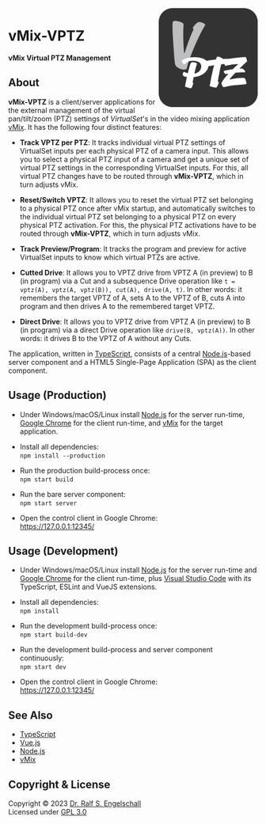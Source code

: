 
<img src="https://raw.githubusercontent.com/rse/vmix-vptz/master/src/client/app-icon.svg" width="200" align="right" alt=""/>

vMix-VPTZ
=========

**vMix Virtual PTZ Management**

About
-----

**vMix-VPTZ** is a client/server applications for the external
management of the virtual pan/tilt/zoom (PTZ) settings of *VirtualSet*'s
in the video mixing application [vMix](https://www.vmix.com/). It has
the following four distinct features:

- **Track VPTZ per PTZ**: It tracks individual virtual PTZ settings of
  VirtualSet inputs per each physical PTZ of a camera input. This allows
  you to select a physical PTZ input of a camera and get a unique set of
  virtual PTZ settings in the corresponding VirtualSet inputs. For this,
  all virtual PTZ changes have to be routed through **vMix-VPTZ**, which
  in turn adjusts vMix.

- **Reset/Switch VPTZ**: It allows you to reset the virtual PTZ set
  belonging to a physical PTZ once after vMix startup, and automatically
  switches to the individual virtual PTZ set belonging to a physical
  PTZ on every physical PTZ activation. For this, the physical PTZ
  activations have to be routed through **vMix-VPTZ**, which in turn
  adjusts vMix.

- **Track Preview/Program**: It tracks the program and preview for
  active VirtualSet inputs to know which virtual PTZs are active.

- **Cutted Drive**: It allows you to VPTZ drive from VPTZ A (in preview)
  to B (in program) via a Cut and a subsequence Drive operation like `t
  = vptz(A), vptz(A, vptz(B)), cut(A), drive(A, t)`. In other words: it
  remembers the target VPTZ of A, sets A to the VPTZ of B, cuts A into
  program and then drives A to the remembered target VPTZ.

- **Direct Drive**: It allows you to VPTZ drive from VPTZ A (in preview)
  to B (in program) via a direct Drive operation like `drive(B, vptz(A))`.
  In other words: it drives B to the VPTZ of A without any Cuts.

The application, written in
[TypeScript](https://www.typescriptlang.org/), consists of a central
[Node.js](https://nodejs.org)-based server component and a HTML5
Single-Page Application (SPA) as the client component.

Usage (Production)
------------------

- Under Windows/macOS/Linux install [Node.js](https://nodejs.org)
  for the server run-time, [Google Chrome](https://www.google.com/chrome)
  for the client run-time, and [vMix](https://www.vmix.com) for the target application.

- Install all dependencies:<br/>
  `npm install --production`

- Run the production build-process once:<br/>
  `npm start build`

- Run the bare server component:<br/>
  `npm start server`

- Open the control client in Google Chrome:<br/>
  https://127.0.0.1:12345/

Usage (Development)
-------------------

- Under Windows/macOS/Linux install [Node.js](https://nodejs.org)
  for the server run-time and [Google Chrome](https://www.google.com/chrome)
  for the client run-time,
  plus [Visual Studio Code](https://code.visualstudio.com/) with its
  TypeScript, ESLint and VueJS extensions.

- Install all dependencies:<br/>
  `npm install`

- Run the development build-process once:<br/>
  `npm start build-dev`

- Run the development build-process and server component continuously:<br/>
  `npm start dev`

- Open the control client in Google Chrome:<br/>
  https://127.0.0.1:12345/

See Also
--------

- [TypeScript](https://www.typescriptlang.org/)
- [Vue.js](https://vuejs.org/)
- [Node.js](https://nodejs.org)
- [vMix](https://www.vmix.com)

Copyright & License
-------------------

Copyright &copy; 2023 [Dr. Ralf S. Engelschall](mailto:rse@engelschall.com)<br/>
Licensed under [GPL 3.0](https://spdx.org/licenses/GPL-3.0-only)

